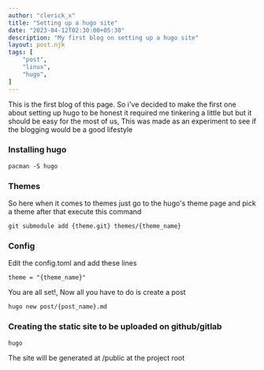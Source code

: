 ```yaml
---
author: "clerick_x"
title: "Setting up a hugo site"
date: "2023-04-12T02:30:00+05:30"
description: "My first blog on setting up a hugo site"
layout: post.njk
tags: [
    "post",
    "linux",
    "hugo",
]
---
```

This is the first blog of this page. So i've decided to make the first one about setting up hugo
to be honest it required me tinkering a little but but it should be easy for the most of us, This 
was made as an experiment to see if the blogging would be a good lifestyle

<!--more-->

### Installing hugo
```
pacman -S hugo
```

### Themes
So here when it comes to themes just go to the hugo's theme page and pick a theme after that execute this command
```
git submodule add {theme.git} themes/{theme_name}
```

### Config
Edit the config.toml and add these lines
```
theme = "{theme_name}"
```

You are all set!, Now all you have to do is create a post
```
hugo new post/{post_name}.md
```

### Creating the static site to be uploaded on github/gitlab
```
hugo
```
The site will be generated at /public at the project root